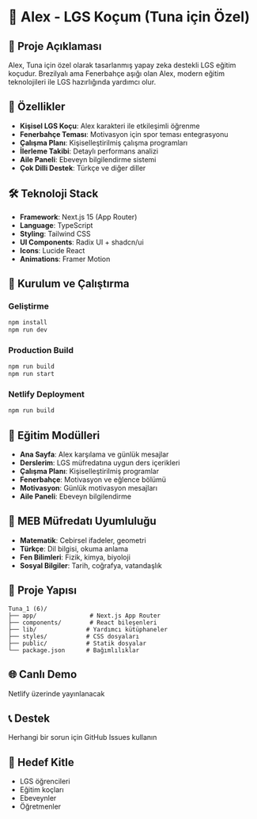 # 🧠 Alex - LGS Koçum (Tuna için Özel)

## 📖 Proje Açıklaması
Alex, Tuna için özel olarak tasarlanmış yapay zeka destekli LGS eğitim koçudur. Brezilyalı ama Fenerbahçe aşığı olan Alex, modern eğitim teknolojileri ile LGS hazırlığında yardımcı olur.

## 🚀 Özellikler
- **Kişisel LGS Koçu**: Alex karakteri ile etkileşimli öğrenme
- **Fenerbahçe Teması**: Motivasyon için spor teması entegrasyonu
- **Çalışma Planı**: Kişiselleştirilmiş çalışma programları
- **İlerleme Takibi**: Detaylı performans analizi
- **Aile Paneli**: Ebeveyn bilgilendirme sistemi
- **Çok Dilli Destek**: Türkçe ve diğer diller

## 🛠️ Teknoloji Stack
- **Framework**: Next.js 15 (App Router)
- **Language**: TypeScript
- **Styling**: Tailwind CSS
- **UI Components**: Radix UI + shadcn/ui
- **Icons**: Lucide React
- **Animations**: Framer Motion

## 📱 Kurulum ve Çalıştırma

### Geliştirme
```bash
npm install
npm run dev
```

### Production Build
```bash
npm run build
npm run start
```

### Netlify Deployment
```bash
npm run build
```

## 🎯 Eğitim Modülleri
- **Ana Sayfa**: Alex karşılama ve günlük mesajlar
- **Derslerim**: LGS müfredatına uygun ders içerikleri
- **Çalışma Planı**: Kişiselleştirilmiş programlar
- **Fenerbahçe**: Motivasyon ve eğlence bölümü
- **Motivasyon**: Günlük motivasyon mesajları
- **Aile Paneli**: Ebeveyn bilgilendirme

## 🔧 MEB Müfredatı Uyumluluğu
- **Matematik**: Cebirsel ifadeler, geometri
- **Türkçe**: Dil bilgisi, okuma anlama
- **Fen Bilimleri**: Fizik, kimya, biyoloji
- **Sosyal Bilgiler**: Tarih, coğrafya, vatandaşlık

## 📁 Proje Yapısı
```
Tuna_1 (6)/
├── app/               # Next.js App Router
├── components/        # React bileşenleri
├── lib/              # Yardımcı kütüphaneler
├── styles/           # CSS dosyaları
├── public/           # Statik dosyalar
└── package.json      # Bağımlılıklar
```

## 🌐 Canlı Demo
Netlify üzerinde yayınlanacak

## 📞 Destek
Herhangi bir sorun için GitHub Issues kullanın

## 🎯 Hedef Kitle
- LGS öğrencileri
- Eğitim koçları
- Ebeveynler
- Öğretmenler
